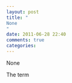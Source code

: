 ```yaml
---
layout: post
title: "
None
"
date: 2011-06-28 22:40
comments: true
categories: 
---
```


None


The term 


